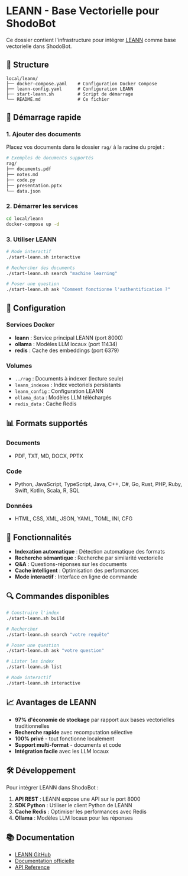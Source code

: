 # LEANN - Base Vectorielle pour ShodoBot

Ce dossier contient l'infrastructure pour intégrer [LEANN](https://github.com/yichuan-w/LEANN) comme base vectorielle dans ShodoBot.

## 📁 Structure

```
local/leann/
├── docker-compose.yaml    # Configuration Docker Compose
├── leann-config.yaml      # Configuration LEANN
├── start-leann.sh         # Script de démarrage
└── README.md              # Ce fichier
```

## 🚀 Démarrage rapide

### 1. Ajouter des documents
Placez vos documents dans le dossier `rag/` à la racine du projet :
```bash
# Exemples de documents supportés
rag/
├── documents.pdf
├── notes.md
├── code.py
├── presentation.pptx
└── data.json
```

### 2. Démarrer les services
```bash
cd local/leann
docker-compose up -d
```

### 3. Utiliser LEANN
```bash
# Mode interactif
./start-leann.sh interactive

# Rechercher des documents
./start-leann.sh search "machine learning"

# Poser une question
./start-leann.sh ask "Comment fonctionne l'authentification ?"
```

## 🔧 Configuration

### Services Docker
- **leann** : Service principal LEANN (port 8000)
- **ollama** : Modèles LLM locaux (port 11434)
- **redis** : Cache des embeddings (port 6379)

### Volumes
- `../rag` : Documents à indexer (lecture seule)
- `leann_indexes` : Index vectoriels persistants
- `leann_config` : Configuration LEANN
- `ollama_data` : Modèles LLM téléchargés
- `redis_data` : Cache Redis

## 📊 Formats supportés

### Documents
- PDF, TXT, MD, DOCX, PPTX

### Code
- Python, JavaScript, TypeScript, Java, C++, C#, Go, Rust, PHP, Ruby, Swift, Kotlin, Scala, R, SQL

### Données
- HTML, CSS, XML, JSON, YAML, TOML, INI, CFG

## 🎯 Fonctionnalités

- **Indexation automatique** : Détection automatique des formats
- **Recherche sémantique** : Recherche par similarité vectorielle
- **Q&A** : Questions-réponses sur les documents
- **Cache intelligent** : Optimisation des performances
- **Mode interactif** : Interface en ligne de commande

## 🔍 Commandes disponibles

```bash
# Construire l'index
./start-leann.sh build

# Rechercher
./start-leann.sh search "votre requête"

# Poser une question
./start-leann.sh ask "votre question"

# Lister les index
./start-leann.sh list

# Mode interactif
./start-leann.sh interactive
```

## 📈 Avantages de LEANN

- **97% d'économie de stockage** par rapport aux bases vectorielles traditionnelles
- **Recherche rapide** avec recomputation sélective
- **100% privé** - tout fonctionne localement
- **Support multi-format** - documents et code
- **Intégration facile** avec les LLM locaux

## 🛠️ Développement

Pour intégrer LEANN dans ShodoBot :

1. **API REST** : LEANN expose une API sur le port 8000
2. **SDK Python** : Utiliser le client Python de LEANN
3. **Cache Redis** : Optimiser les performances avec Redis
4. **Ollama** : Modèles LLM locaux pour les réponses

## 📚 Documentation

- [LEANN GitHub](https://github.com/yichuan-w/LEANN)
- [Documentation officielle](https://github.com/yichuan-w/LEANN?tab=readme-ov-file)
- [API Reference](https://github.com/yichuan-w/LEANN#-detailed-features-)
